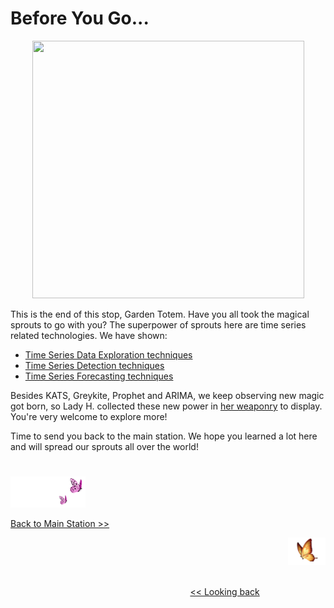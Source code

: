 # Before You Go...

<p align="center">
<img src="https://github.com/lady-h-world/My_Garden/blob/main/images/lady_heart_manga/cool_beans.png" width="435" height="412" />
</p>


This is the end of this stop, Garden Totem. Have you all took the magical sprouts to go with you? The superpower of sprouts here are time series related technologies. We have shown:

* [Time Series Data Exploration techniques][1]
* [Time Series Detection techniques][2]
* [Time Series Forecasting techniques][3]

Besides KATS, Greykite, Prophet and ARIMA, we keep observing new magic got born, so Lady H. collected these new power in [her weaponry][4] to display. You're very welcome to explore more!

Time to send you back to the main station. We hope you learned a lot here and will spread our sprouts all over the world!

#
<p align="left">
<img src="https://github.com/lady-h-world/My_Garden/blob/main/images/follow_us.png" width="120" height="50" />
</p>

[Back to Main Station >>][6]

<p align="right">
<img src="https://github.com/lady-h-world/My_Garden/blob/main/images/going_back.png" width="60" height="44" />
</p>

&nbsp;&nbsp;&nbsp;&nbsp;&nbsp;&nbsp;&nbsp;&nbsp;&nbsp;&nbsp;&nbsp;&nbsp;&nbsp;&nbsp;&nbsp;&nbsp;&nbsp;&nbsp;&nbsp;&nbsp;&nbsp;&nbsp;&nbsp;&nbsp;&nbsp;&nbsp;&nbsp;&nbsp;&nbsp;&nbsp;&nbsp;&nbsp;&nbsp;&nbsp;&nbsp;&nbsp;&nbsp;&nbsp;&nbsp;&nbsp;&nbsp;&nbsp;&nbsp;&nbsp;&nbsp;&nbsp;&nbsp;&nbsp;&nbsp;&nbsp;&nbsp;&nbsp;&nbsp;&nbsp;&nbsp;&nbsp;&nbsp;&nbsp;&nbsp;&nbsp;&nbsp;&nbsp;&nbsp;&nbsp;&nbsp;&nbsp;&nbsp;&nbsp;&nbsp;&nbsp;&nbsp;&nbsp;&nbsp;&nbsp;&nbsp;&nbsp;&nbsp;&nbsp;&nbsp;&nbsp;&nbsp;&nbsp;&nbsp;&nbsp;&nbsp;&nbsp;&nbsp;&nbsp;&nbsp;&nbsp;&nbsp;&nbsp;&nbsp;&nbsp;&nbsp;&nbsp;&nbsp;&nbsp;&nbsp;&nbsp;&nbsp;&nbsp;&nbsp;&nbsp;&nbsp;&nbsp;&nbsp;&nbsp;&nbsp;&nbsp;&nbsp;&nbsp;&nbsp;&nbsp;&nbsp;&nbsp;&nbsp;&nbsp;&nbsp;&nbsp;&nbsp;&nbsp;&nbsp;&nbsp;&nbsp;&nbsp;&nbsp;&nbsp;&nbsp;&nbsp;&nbsp;&nbsp;&nbsp;&nbsp;&nbsp;&nbsp;&nbsp;&nbsp;&nbsp;&nbsp;&nbsp;&nbsp;&nbsp;&nbsp;&nbsp;&nbsp;&nbsp;&nbsp;&nbsp;&nbsp;&nbsp;&nbsp;&nbsp;&nbsp;&nbsp;&nbsp;&nbsp;&nbsp;&nbsp;&nbsp;&nbsp;&nbsp;&nbsp;&nbsp;&nbsp;&nbsp;&nbsp;&nbsp;&nbsp;&nbsp;&nbsp;&nbsp;&nbsp;&nbsp;&nbsp;&nbsp;&nbsp;&nbsp;&nbsp;&nbsp;&nbsp;&nbsp;&nbsp;&nbsp;&nbsp;&nbsp;&nbsp;&nbsp;&nbsp;&nbsp;&nbsp;&nbsp;&nbsp;&nbsp;&nbsp;&nbsp;&nbsp;&nbsp;&nbsp;&nbsp; [<< Looking back][7]
 


[1]:https://github.com/lady-h-world/My_Garden/blob/main/reading_pages/YinYang/ts1.md
[2]:https://github.com/lady-h-world/My_Garden/blob/main/reading_pages/YinYang/ts7.md
[3]:https://github.com/lady-h-world/My_Garden/blob/main/reading_pages/YinYang/ts14.md
[4]:https://github.com/lady-h-world/My_Garden/blob/main/reading_pages/Graden_Museum/weaponry.md#time-series
[6]:https://github.com/lady-h-world/My_Garden/blob/main/reading_pages/tour_guide.md#main-station-
[7]:https://github.com/lady-h-world/My_Garden/blob/main/reading_pages/YinYang/ts19.md
